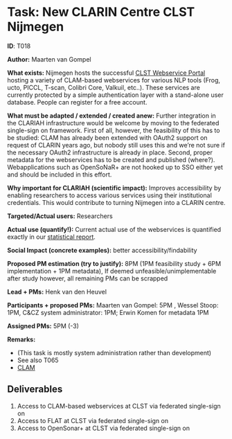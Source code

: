 # Task: New CLARIN Centre CLST Nijmegen

**ID**: T018

**Author:** Maarten van Gompel

**What exists:** Nijmegen hosts the successful [CLST Webservice Portal](https://webservices-lst.science.ru.nl) hosting a
variety of CLAM-based webservices for various NLP tools (Frog, ucto, PICCL, T-scan, Colibri Core, Valkuil, etc..). These
services are currently protected by a simple authentication layer with a stand-alone user database. People can register
for a free account.


**What must be adapted / extended / created anew:** Further integration in the CLARIAH infrastructure would be welcome
by moving to the federated single-sign on framework. First of all, however, the feasibility of this has to be studied:
CLAM has already been extended with OAuth2 support on request of CLARIN years ago, but nobody still uses this and we’re
not sure if the necessary OAuth2 infrastructure is already in place. Second, proper metadata for the webservices has to
be created and published (where?). Webapplications such as OpenSoNaR+ are not hooked up to SSO either yet and should be
included in this effort.


**Why important for CLARIAH (scientific impact):** Improves accessibility by enabling researchers to access various services using their institutional credentials. This would contribute to turning Nijmegen into a CLARIN centre.

**Targeted/Actual users:** Researchers

**Actual use (quantify!):** Current actual use of the webservices is quantified exactly in our [statistical report](https://applejack.science.ru.nl/lamastats/clamstats.html).

**Social Impact (concrete examples):** better accessibility/findability

**Proposed PM estimation (try to justify):** 8PM  (1PM feasibility study + 6PM implementation + 1PM metadata), If deemed unfeasible/unimplementable after study however, all remaining PMs can be scrapped

**Lead + PMs:** Henk van den Heuvel

**Participants + proposed PMs:** Maarten van Gompel: 5PM , Wessel Stoop: 1PM,  C&CZ system administrator: 1PM; Erwin Komen for metadata  1PM

**Assigned PMs:** 5PM (-3)


**Remarks:**

* (This task is mostly system administration rather than development)
* See also T065
* [CLAM](https://github.com/proycon/clam)

## Deliverables

1. Access to CLAM-based webservices at CLST via federated single-sign on
2. Access to FLAT at CLST via federated single-sign on
3. Access to OpenSonar+ at CLST via federated single-sign on

